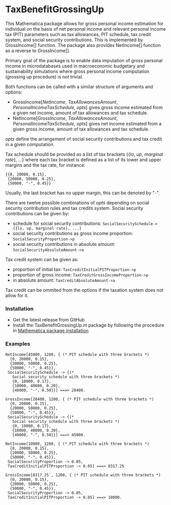 # TaxBenefitGrossingUp

This Mathematica package allows for gross personal income estimation for individual on the basis of net personal income and relevant personal income tax (PIT) parameters such as tax allowances, PIT schedule, tax credit system, and social security contributions. This is implemented by GrossIncome[] function. The package also provides NetIncome[] function as a reverse to GrossIncome[]. 

Primary goal of the package is to enable data imputation of gross personal income in microdatabases used in macroeconomic budgetary and sustainability simulations where gross personal income computation (grossing up procedure) is not trivial.

Both functions can be called with a similar structure of arguments and options:
- GrossIncome[*NetIncome*, *TaxAllowancesAmount*, *PersonalIncomeTaxSchedule*, *opts*] gives gross income estimated from a given net income, amount of tax allowances and tax schedule. 
- NetIncome[*GrossIncome*, *TaxAllowancesAmount*, *PersonalIncomeTaxSchedule*, *opts*] gives net income estimated from a given gross income, amount of tax allowances and tax schedule. 

*opts* define the arrangement of social security contributions and tax credit in a given computation.

Tax schedule should be provided as a list of tax brackets {{*lo*, *up*, *marginal rate*}, ...} where each tax bracket is defined as a list of its lower and upper margins and the tax rate, for instance:

```
{{0, 20000, 0.15},
 {20000, 50000, 0.25},
 {50000, "-", 0.45}}
```

Usually, the last bracket has no upper margin, this can be denoted by "-".

There are twelve possible combinations of *opts* depending on social security contribution rules and tax credits system. Social security contributions can be given by:
- schedule for social security contributions: 
`SocialSecuritySchedule->{{lo, up, marginal rate}, ...}`
- social security contributions as gross income proportion: 
`SocialSecurityProportion->p`
- social security contributions in absolute amount: 
`SocialSecurityAbsoluteAmount->a`

Tax credit system can be given as:
- proportion of initial tax: 
`TaxCreditInitialPITProportion->p`
- proportion of gross income: 
`TaxCreditGrossIncomeProportion->p`
- in absolute amount: 
`TaxCreditAbsoluteAmount->a`

Tax credit can be ommited from the options if the taxation system does not allow for it.


### Installation

- Get the latest release from GitHub
- Install the TaxBenefitGrossingUp.m package by following the procedure in [Mathematica package installation](https://support.wolfram.com/5648?src=mathematica)


### Examples

```
NetIncome[45000, 1200, { (* PIT schedule with three brackets *)
  {0, 20000, 0.15},
  {20000, 50000, 0.25},
  {50000, "-", 0.45}},
 SocialSecuritySchedule -> {(* 
   Social security schedule with three brackets *)
   {0, 10000, 0.17},
   {10000, 40000, 0.20},
   {40000, "-", 0.50}}] ===> 28400.
```

```
GrossIncome[28400, 1200, { (* PIT schedule with three brackets *)
  {0, 20000, 0.15},
  {20000, 50000, 0.25},
  {50000, "-", 0.45}},
 SocialSecuritySchedule -> {(* 
   Social security schedule with three brackets *)
   {0, 10000, 0.17},
   {10000, 40000, 0.20},
   {40000, "-", 0.50}}] ===> 45000.
```

```
NetIncome[10000, 1200, { (* PIT schedule with three brackets *)
  {0, 20000, 0.15},
  {20000, 50000, 0.25},
  {50000, "-", 0.45}},
 SocialSecurityProportion -> 0.05,
 TaxCreditInitialPITProportion -> 0.05] ===> 8317.25
```

```
GrossIncome[8317.25`, 1200, { (* PIT schedule with three brackets *)
  {0, 20000, 0.15},
  {20000, 50000, 0.25},
  {50000, "-", 0.45}},
 SocialSecurityProportion -> 0.05,
 TaxCreditInitialPITProportion -> 0.05] ===> 10000.
```

